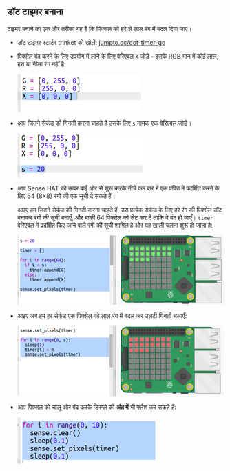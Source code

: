## डॉट टाइमर बनाना

टाइमर बनाने का एक और तरीका यह है कि पिक्सल को हरे से लाल रंग में बदल दिया जाए।

+ डॉट टाइमर स्टार्टर trinket को खोलें: <a href="http://jumpto.cc/dot-timer-go" target="_blank">jumpto.cc/dot-timer-go</a>

+ पिक्सेल बंद करने के लिए उपयोग में लाने के लिए वेरिएबल `X` जोड़ें - इसके RGB मान में कोई लाल, हरा या नीला रंग नहीं है:
    
    ![स्क्रीनशॉट](images/timer-off.png)

+ आप जितने सेकंड की गिनती करना चाहते हैं उसके लिए `s` नामक एक वेरिएबल जोड़ें।
    
    ![स्क्रीनशॉट](images/timer-seconds.png)

+ आप Sense HAT को ऊपर बाईं ओर से शुरू करके नीचे एक बार में एक पंक्ति में प्रदर्शित करने के लिए 64 (8×8) रंगों की एक सूची दे सकते हैं।
    
    आइए हम जितने सेकंड की गिनती करना चाहते हैं, उस प्रत्येक सेकंड के लिए हरे रंग की पिक्सेल डॉट बनाकर रंगों की सूची बनाएँ, और बाकी 64 पिक्सेल को सेट कर दें ताकि वे बंद हो जाएँ। `timer` वेरिएबल में प्रदर्शित किए जाने वाले रंगों की सूची शामिल है और यह खाली चलना शुरू हो जाता है:
    
    ![स्क्रीनशॉट](images/timer-setup.png)

+ आइए अब हम हर सेकंड एक पिक्सेल को लाल रंग में बदल कर उलटी गिनती चलाएँ:
    
    ![स्क्रीनशॉट](images/timer-turn-red.png)

+ आप पिक्सल को चालू और बंद करके डिस्प्ले को **अंत में** भी फ्लैश कर सकते हैं:
    
    ![स्क्रीनशॉट](images/timer-flash.png)